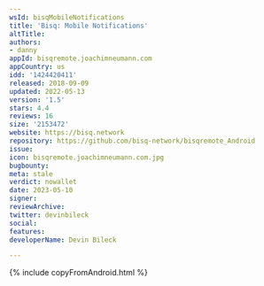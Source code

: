 ```yaml
---
wsId: bisqMobileNotifications
title: 'Bisq: Mobile Notifications'
altTitle: 
authors:
- danny
appId: bisqremote.joachimneumann.com
appCountry: us
idd: '1424420411'
released: 2018-09-09
updated: 2022-05-13
version: '1.5'
stars: 4.4
reviews: 16
size: '2153472'
website: https://bisq.network
repository: https://github.com/bisq-network/bisqremote_Android
issue: 
icon: bisqremote.joachimneumann.com.jpg
bugbounty: 
meta: stale
verdict: nowallet
date: 2023-05-10
signer: 
reviewArchive: 
twitter: devinbileck
social: 
features: 
developerName: Devin Bileck

---
```


{% include copyFromAndroid.html %}

